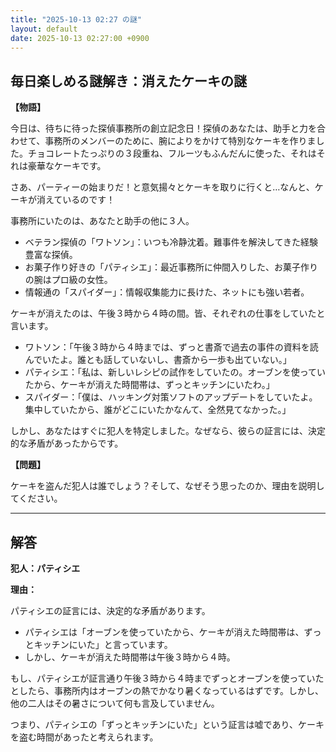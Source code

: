 ```yaml
---
title: "2025-10-13 02:27 の謎"
layout: default
date: 2025-10-13 02:27:00 +0900
---
```

## 毎日楽しめる謎解き：消えたケーキの謎

**【物語】**

今日は、待ちに待った探偵事務所の創立記念日！探偵のあなたは、助手と力を合わせて、事務所のメンバーのために、腕によりをかけて特別なケーキを作りました。チョコレートたっぷりの３段重ね、フルーツもふんだんに使った、それはそれは豪華なケーキです。

さあ、パーティーの始まりだ！と意気揚々とケーキを取りに行くと…なんと、ケーキが消えているのです！

事務所にいたのは、あなたと助手の他に３人。

*   ベテラン探偵の「ワトソン」：いつも冷静沈着。難事件を解決してきた経験豊富な探偵。
*   お菓子作り好きの「パティシエ」：最近事務所に仲間入りした、お菓子作りの腕はプロ級の女性。
*   情報通の「スパイダー」：情報収集能力に長けた、ネットにも強い若者。

ケーキが消えたのは、午後３時から４時の間。皆、それぞれの仕事をしていたと言います。

*   ワトソン：「午後３時から４時までは、ずっと書斎で過去の事件の資料を読んでいたよ。誰とも話していないし、書斎から一歩も出ていない。」
*   パティシエ：「私は、新しいレシピの試作をしていたの。オーブンを使っていたから、ケーキが消えた時間帯は、ずっとキッチンにいたわ。」
*   スパイダー：「僕は、ハッキング対策ソフトのアップデートをしていたよ。集中していたから、誰がどこにいたかなんて、全然見てなかった。」

しかし、あなたはすぐに犯人を特定しました。なぜなら、彼らの証言には、決定的な矛盾があったからです。

**【問題】**

ケーキを盗んだ犯人は誰でしょう？そして、なぜそう思ったのか、理由を説明してください。

---

## 解答

**犯人：パティシエ**

**理由：**

パティシエの証言には、決定的な矛盾があります。

*   パティシエは「オーブンを使っていたから、ケーキが消えた時間帯は、ずっとキッチンにいた」と言っています。
*   しかし、ケーキが消えた時間帯は午後３時から４時。

もし、パティシエが証言通り午後３時から４時までずっとオーブンを使っていたとしたら、事務所内はオーブンの熱でかなり暑くなっているはずです。しかし、他の二人はその暑さについて何も言及していません。

つまり、パティシエの「ずっとキッチンにいた」という証言は嘘であり、ケーキを盗む時間があったと考えられます。
